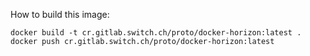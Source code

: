 How to build this image:

```
docker build -t cr.gitlab.switch.ch/proto/docker-horizon:latest .
docker push cr.gitlab.switch.ch/proto/docker-horizon:latest
```
